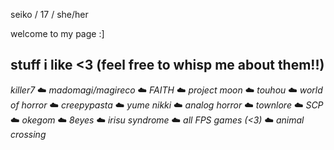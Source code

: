 seiko / 17 / she/her

welcome to my page :]
 

stuff i like <3 (feel free to whisp me about them!!)
-

*killer7* ☁️ *madomagi/magireco* ☁️ *FAITH* ☁️ *project moon* ☁️ *touhou* ☁️ *world of horror* ☁️ *creepypasta* ☁️ *yume nikki* ☁️ *analog horror* ☁️ *townlore* ☁️ *SCP* ☁️ *okegom* ☁️ *8eyes* ☁️ *irisu syndrome* ☁️ *all FPS games* *(<3)* ☁️ *animal crossing*

